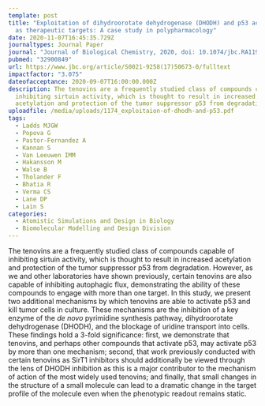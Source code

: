 ```yaml
---
template: post
title: "Exploitation of dihydroorotate dehydrogenase (DHODH) and p53 activation
  as therapeutic targets: A case study in polypharmacology"
date: 2020-11-07T16:45:35.729Z
journaltypes: Journal Paper
journal: "Journal of Biological Chemistry, 2020, doi: 10.1074/jbc.RA119.012056"
pubmed: "32900849"
url: https://www.jbc.org/article/S0021-9258(17)50673-0/fulltext
impactfactor: "3.075"
dateofacceptance: 2020-09-07T16:00:00.000Z
description: The tenovins are a frequently studied class of compounds capable of
  inhibiting sirtuin activity, which is thought to result in increased
  acetylation and protection of the tumor suppressor p53 from degradation.
uploadfile: /media/uploads/1174_exploitaion-of-dhodh-and-p53.pdf
tags:
  - Ladds MJGW
  - Popova G
  - Pastor-Fernandez A
  - Kannan S
  - Van Leeuwen IMM
  - Hakansson M
  - Walse B
  - Tholander F
  - Bhatia R
  - Verma CS
  - Lane DP
  - Lain S
categories:
  - Atomistic Simulations and Design in Biology
  - Biomolecular Modelling and Design Division
---
```

<!--StartFragment-->

The tenovins are a frequently studied class of compounds capable of inhibiting sirtuin activity, which is thought to result in increased acetylation and protection of the tumor suppressor p53 from degradation. However, as we and other laboratories have shown previously, certain tenovins are also capable of inhibiting autophagic flux, demonstrating the ability of these compounds to engage with more than one target. In this study, we present two additional mechanisms by which tenovins are able to activate p53 and kill tumor cells in culture. These mechanisms are the inhibition of a key enzyme of the *de novo* pyrimidine synthesis pathway, dihydroorotate dehydrogenase (DHODH), and the blockage of uridine transport into cells. These findings hold a 3-fold significance: first, we demonstrate that tenovins, and perhaps other compounds that activate p53, may activate p53 by more than one mechanism; second, that work previously conducted with certain tenovins as SirT1 inhibitors should additionally be viewed through the lens of DHODH inhibition as this is a major contributor to the mechanism of action of the most widely used tenovins; and finally, that small changes in the structure of a small molecule can lead to a dramatic change in the target profile of the molecule even when the phenotypic readout remains static.

<!--EndFragment-->